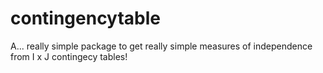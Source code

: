 # contingencytable
A... really simple package to get really simple measures of independence from I x J contingecy tables! 
